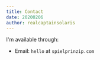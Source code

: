 ```yaml
---
title: Contact
date: 20200206
author: realcaptainsolaris 
---
```


I'm available through:

* Email: `hello` at `spielprinzip.com`

